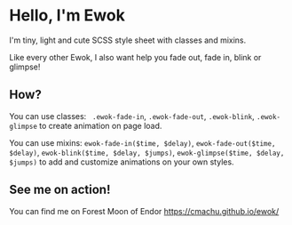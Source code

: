 # Hello, I'm Ewok
I'm tiny, light and cute SCSS style sheet with classes and mixins.

Like every other Ewok, I also want help you fade out, fade in, blink or glimpse!

## How?
You can use classes: ` .ewok-fade-in`, `.ewok-fade-out`, `.ewok-blink`, `.ewok-glimpse` to create animation on page load.

You can use mixins: `ewok-fade-in($time, $delay)`, `ewok-fade-out($time, $delay)`, `ewok-blink($time, $delay, $jumps)`, `ewok-glimpse($time, $delay, $jumps)` to add and customize animations on your own styles.

## See me on action!
You can find me on Forest Moon of Endor <a href="https://cmachu.github.io/ewok/">https://cmachu.github.io/ewok/</a></p>